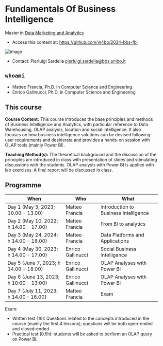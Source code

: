 # Fundamentals Of Business Intelligence

Master in [Data Marketing and Analytics](https://www.bbs.unibo.eu/master-fulltime/data-marketing-and-analytics/)

- Access this content at: https://github.com/w4bo/2024-bbs-fbi

![image](https://user-images.githubusercontent.com/18005592/235678122-cc2992d4-2113-42aa-aa83-a641c77e85e9.png)

- Contact: Pierluigi Sardella <pierluigi.sardella@bbs.unibo.it>

## `whoami`

- Matteo Francia, Ph.D. in Computer Science and Engineering
- Enrico Gallinucci, Ph.D. in Computer Science and Engineering

## This course

**Course Content:** This course introduces the base principles and methods of Business Intelligence and Analytics, with particular reference to Data Warehousing, OLAP analysis, location and social intelligence. It also focuses on how business intelligence solutions can be devised following user requirements and desiderata and provides a hands-on session with OLAP tools (mainly Power BI).

**Teaching Method(s):** The theoretical background and the discussion of the principles are introduced in class with presentation of slides and stimulating discussions with the students. OLAP analysis with Power BI is applied with lab exercises. A final report will be discussed in class. 

## Programme

| When | Who | What |
| -    | -    | -    |
| Day 1 (May 3, 2023; 10.00 - 13.00)     | Matteo Francia    | Introduction to Business Intelligence |
| Day 2 (May 10, 2022; h 14.00 - 17.00)  | Matteo Francia    | From BI to analytics |
| Day 3 (May 24, 2024; h 14.00 - 18.00)  | Matteo Francia    | Data Platforms and Applications |
| Day 4 (May 30, 2023; h 14.00 - 17.00)  | Enrico Gallinucci | Social Business Intelligence |
| Day 5 (June 7, 2023; h 14.00 - 18.00)  | Enrico Gallinucci | OLAP Analyses with Power BI |
| Day 6 (June 13, 2023; h 10:00 - 13:00) | Enrico Gallinucci | OLAP Analyses with Power BI |
| Day 7 (July 11, 2023; h 14.00 – 16.00) | Matteo Francia    | Exam |

Exam:
- Written test (1h): Questions related to the concepts introduced in the course (mainly the first 4 lessons); questions will be both open-ended and closed-ended. 
- Practical test (0.5h): students will be asked to perform an OLAP query on Power BI.
